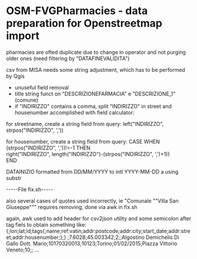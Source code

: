# OSM-FVGPharmacies - data preparation for Openstreetmap import

pharmacies are ofted duplicate due to change in operator and not purging older ones (need filtering by "DATAFINEVALIDITA")

csv from MISA needs some string adjustment, which has to be performed by Qgis 
- unuseful field removal
- title string funct on "DESCRIZIONEFARMACIA" e "DESCRIZIONE_1" (comune)
- if "INDIRIZZO" contains a comma, split "INDIRIZZO" in street and housenumber accomplished with field calculator:   

for streetname, create a string field from query:
left("INDIRIZZO", strpos("INDIRIZZO", ','))   

for housenumber, create a string field from query:
CASE WHEN (strpos("INDIRIZZO", ','))!=-1 
  THEN  
right("INDIRIZZO", length("INDIRIZZO")-(strpos("INDIRIZZO", ',')+1))  
END


DATAINIZIO formatted from DD/MM/YYYY to intl YYYY-MM-DD a using substr

-----File fix.sh-----

also several cases of quotes used incorrectly, ie "Comunale ""Villa San Giuseppe"""
requires removing, done via awk in fix.sh

again, awk used to add header for csv2json utility and some semicolon after tag fiels to obtain something like:
{;lon;lat;id;tags{;name;ref:vatin;addr:postcode;addr:city;start_date;addr:street;addr:housenumber;};}
;7.6028;45.003342;2;;Algostino Demichelis Di Gallo Dott. Mario;10170320013;10123;Torino;01/02/2015;Piazza Vittorio Veneto;10;;
...



